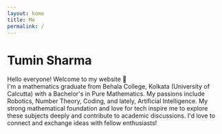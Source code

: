 ```yaml
---
layout: home
title: Me
permalink: /
---
```


# Tumin Sharma
Hello everyone! Welcome to my website 👋
<br>
I'm a mathematics graduate from Behala College, Kolkata (University of Calcutta) with a Bachelor's in Pure Mathematics. My passions include Robotics, Number Theory, Coding, and lately, Artificial Intelligence. My strong mathematical foundation and love for tech inspire me to explore these subjects deeply and contribute to academic discussions. I'd love to connect and exchange ideas with fellow enthusiasts!
